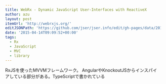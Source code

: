 ```yaml
---
title: WebRx - Dynamic JavaScript User-Interfaces with ReactiveX
author: azu
layout: post
itemUrl: 'http://webrxjs.org/'
editJSONPath: 'https://github.com/jser/jser.info/edit/gh-pages/data/2015/04/index.json'
date: '2015-04-14T09:09:52+00:00'
tags:
  - Rx
  - JavaScript
  - MVC
  - library
---
```

RxJSを使ったMVVMフレームワーク。
AngularやKnockoutJSからインスパイアしている部分がある。TypeScriptで書かれている
